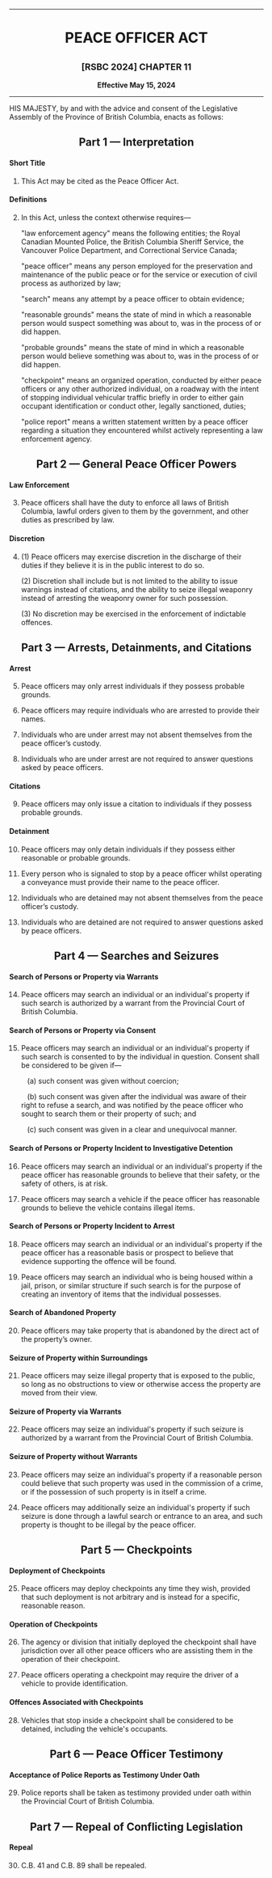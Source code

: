 <div align="center">

<hr/>

<h1>PEACE OFFICER ACT</h1>

<h2><small>[RSBC 2024] CHAPTER 11</small></h2>

**Effective May 15, 2024**

<hr/>

</div>

HIS MAJESTY, by and with the advice and consent of the Legislative Assembly of the Province of British Columbia, enacts as follows:


<div align="center">
<h2>Part 1 — Interpretation</h2>
</div>


#### Short Title


1. This Act may be cited as the Peace Officer Act.


#### Definitions


2. In this Act, unless the context otherwise requires—

    "law enforcement agency" means the following entities; the Royal Canadian Mounted Police, the British Columbia Sheriff Service, the Vancouver Police Department, and Correctional Service Canada;

    "peace officer" means any person employed for the preservation and maintenance of the public peace or for the service or execution of civil process as authorized by law;

    "search" means any attempt by a peace officer to obtain evidence;

    "reasonable grounds" means the state of mind in which a reasonable person would suspect something was about to, was in the process of or did happen.

    "probable grounds" means the state of mind in which a reasonable person would believe something was about to, was in the process of or did happen.

    "checkpoint" means an organized operation, conducted by either peace officers or any other authorized individual, on a roadway with the intent of stopping individual vehicular traffic briefly in order to either gain occupant identification or conduct other, legally sanctioned, duties;

    "police report" means a written statement written by a peace officer regarding a situation they encountered whilst actively representing a law enforcement agency.


<div align="center">
<h2>Part 2 — General Peace Officer Powers</h2>
</div>


#### Law Enforcement


3. Peace officers shall have the duty to enforce all laws of British Columbia, lawful orders given to them by the government, and other duties as prescribed by law.


#### Discretion


4. (1) Peace officers may exercise discretion in the discharge of their duties if they believe it is in the public interest to do so.

   (2) Discretion shall include but is not limited to the ability to issue warnings instead of citations, and the ability to seize illegal weaponry instead of arresting the weaponry owner for such possession.

   (3) No discretion may be exercised in the enforcement of indictable offences.


<div align="center">
<h2>Part 3 — Arrests, Detainments, and Citations</h2>
</div>


#### Arrest


5. Peace officers may only arrest individuals if they possess probable grounds.


6. Peace officers may require individuals who are arrested to provide their names.


7. Individuals who are under arrest may not absent themselves from the peace officer’s custody.


8. Individuals who are under arrest are not required to answer questions asked by peace officers.


#### Citations


9. Peace officers may only issue a citation to individuals if they possess probable grounds.


#### Detainment


10. Peace officers may only detain individuals if they possess either reasonable or probable grounds.


11. Every person who is signaled to stop by a peace officer whilst operating a conveyance must provide their name to the peace officer.


12. Individuals who are detained may not absent themselves from the peace officer’s custody.


13. Individuals who are detained are not required to answer questions asked by peace officers.


<div align="center">
<h2>Part 4 — Searches and Seizures</h2>
</div>


#### Search of Persons or Property via Warrants


14. Peace officers may search an individual or an individual's property if such search is authorized by a warrant from the Provincial Court of British Columbia.


#### Search of Persons or Property via Consent


15. Peace officers may search an individual or an individual's property if such search is consented to by the individual in question. Consent shall be considered to be given if—


    &nbsp;&nbsp;&nbsp;(a) such consent was given without coercion;


    &nbsp;&nbsp;&nbsp;(b) such consent was given after the individual was aware of their right to refuse a search, and was notified by the peace officer who sought to search them or their property of such; and


    &nbsp;&nbsp;&nbsp;(c) such consent was given in a clear and unequivocal manner.


#### Search of Persons or Property Incident to Investigative Detention


16. Peace officers may search an individual or an individual's property if the peace officer has reasonable grounds to believe that their safety, or the safety of others, is at risk.


17. Peace officers may search a vehicle if the peace officer has reasonable grounds to believe the vehicle contains illegal items.


#### Search of Persons or Property Incident to Arrest


18. Peace officers may search an individual or an individual's property if the peace officer has a reasonable basis or prospect to believe that evidence supporting the offence will be found.


19. Peace officers may search an individual who is being housed within a jail, prison, or similar structure if such search is for the purpose of creating an inventory of items that the individual possesses.




#### Search of Abandoned Property


20. Peace officers may take property that is abandoned by the direct act of the property’s owner.


#### Seizure of Property within Surroundings


21. Peace officers may seize illegal property that is exposed to the public, so long as no obstructions to view or otherwise access the property are moved from their view.


#### Seizure of Property via Warrants


22. Peace officers may seize an individual's property if such seizure is authorized by a warrant from the Provincial Court of British Columbia.


#### Seizure of Property without Warrants


23. Peace officers may seize an individual's property if a reasonable person could believe that such property was used in the commission of a crime, or if the possession of such property is in itself a crime.


24. Peace officers may additionally seize an individual's property if such seizure is done through a lawful search or entrance to an area, and such property is thought to be illegal by the peace officer.


<div align="center">
<h2>Part 5 — Checkpoints</h2>
</div>


#### Deployment of Checkpoints


25. Peace officers may deploy checkpoints any time they wish, provided that such deployment is not arbitrary and is instead for a specific, reasonable reason.


#### Operation of Checkpoints


26. The agency or division that initially deployed the checkpoint shall have jurisdiction over all other peace officers who are assisting them in the operation of their checkpoint.


27. Peace officers operating a checkpoint may require the driver of a vehicle to provide identification.


#### Offences Associated with Checkpoints


28. Vehicles that stop inside a checkpoint shall be considered to be detained, including the vehicle's occupants.


<div align="center">
<h2>Part 6 — Peace Officer Testimony</h2>
</div>


#### Acceptance of Police Reports as Testimony Under Oath


29. Police reports shall be taken as testimony provided under oath within the Provincial Court of British Columbia.


<div align="center">
<h2>Part 7 — Repeal of Conflicting Legislation</h2>
</div>


#### Repeal


30. C.B. 41 and C.B. 89 shall be repealed.
